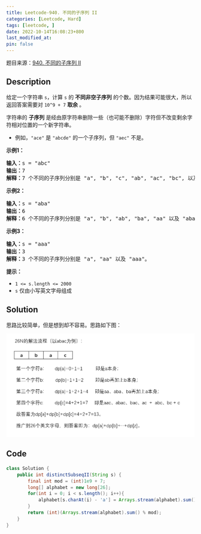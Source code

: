 ```yaml
---
title: Leetcode-940. 不同的子序列 II
categories: [Leetcode, Hard]
tags: [leetcode, ]
date: 2022-10-14T16:08:23+800
last_modified_at: 
pin: false
---
```


题目来源：[940. 不同的子序列 II](https://leetcode.cn/problems/distinct-subsequences-ii/)

## Description

给定一个字符串 `s`，计算 `s` 的 **不同非空子序列** 的个数。因为结果可能很大，所以返回答案需要对 `10^9 + 7` **取余** 。

字符串的 **子序列** 是经由原字符串删除一些（也可能不删除）字符但不改变剩余字符相对位置的一个新字符串。

- 例如，`"ace"` 是 `"abcde"` 的一个子序列，但 `"aec"` 不是。


**示例1：**

<pre>
<strong>输入：</strong>s = "abc"
<strong>输出：</strong>7
<strong>解释：</strong>7 个不同的子序列分别是 "a", "b", "c", "ab", "ac", "bc", 以及 "abc"。
</pre>

**示例2：**

<pre>
<strong>输入：</strong>s = "aba"
<strong>输出：</strong>6
<strong>解释：</strong>6 个不同的子序列分别是 "a", "b", "ab", "ba", "aa" 以及 "aba"。
</pre>

**示例3：**

<pre>
<strong>输入：</strong>s = "aaa"
<strong>输出：</strong>3
<strong>解释：</strong>3 个不同的子序列分别是 "a", "aa" 以及 "aaa"。
</pre>

**提示：**

- `1 <= s.length <= 2000`
- `s` 仅由小写英文字母组成


## Solution

思路比较简单，但是想到却不容易。思路如下图：

![](/images/posts/2022-10-14-16-13-14.png)


## Code
```java
class Solution {
    public int distinctSubseqII(String s) {
        final int mod = (int)1e9 + 7;
        long[] alphabet = new long[26];
        for(int i = 0; i < s.length(); i++){
            alphabet[s.charAt(i) - 'a'] = Arrays.stream(alphabet).sum() % mod + 1;
        }
        return (int)(Arrays.stream(alphabet).sum() % mod);
    }
}
```
